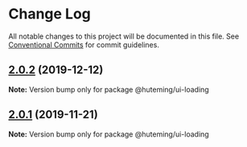 # Change Log

All notable changes to this project will be documented in this file.
See [Conventional Commits](https://conventionalcommits.org) for commit guidelines.

## [2.0.2](https://github.com/huteming/huteming-ui/compare/@huteming/ui-loading@2.0.1...@huteming/ui-loading@2.0.2) (2019-12-12)

**Note:** Version bump only for package @huteming/ui-loading





## [2.0.1](https://github.com/huteming/huteming-ui/compare/@huteming/ui-loading@2.0.0...@huteming/ui-loading@2.0.1) (2019-11-21)

**Note:** Version bump only for package @huteming/ui-loading
